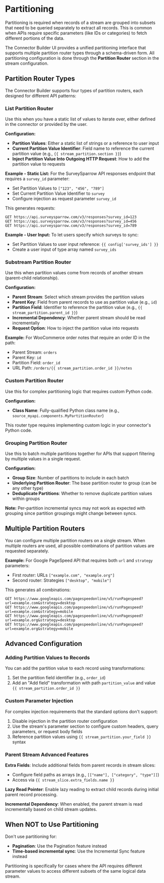 # Partitioning

Partitioning is required when records of a stream are grouped into subsets that need to be queried separately to extract all records. This is common when APIs require specific parameters (like IDs or categories) to fetch different portions of the data.

The Connector Builder UI provides a unified partitioning interface that supports multiple partition router types through a schema-driven form. All partitioning configuration is done through the **Partition Router** section in the stream configuration.

## Partition Router Types

The Connector Builder supports four types of partition routers, each designed for different API patterns:

### List Partition Router

Use this when you have a static list of values to iterate over, either defined in the connector or provided by the user.

**Configuration:**
- **Partition Values**: Either a static list of strings or a reference to user input
- **Current Partition Value Identifier**: Field name to reference the current partition value (e.g., `{{ stream_partition.section }}`)
- **Inject Partition Value Into Outgoing HTTP Request**: How to add the partition value to requests

**Example - Static List:**
For the SurveySparrow API responses endpoint that requires a `survey_id` parameter:
- Set Partition Values to `["123", "456", "789"]`
- Set Current Partition Value Identifier to `survey`
- Configure injection as request parameter `survey_id`

This generates requests:
```
GET https://api.surveysparrow.com/v3/responses?survey_id=123
GET https://api.surveysparrow.com/v3/responses?survey_id=456
GET https://api.surveysparrow.com/v3/responses?survey_id=789
```

**Example - User Input:**
To let users specify which surveys to sync:
- Set Partition Values to user input reference: `{{ config['survey_ids'] }}`
- Create a user input of type array named `survey_ids`

### Substream Partition Router

Use this when partition values come from records of another stream (parent-child relationship).

**Configuration:**
- **Parent Stream**: Select which stream provides the partition values
- **Parent Key**: Field from parent records to use as partition value (e.g., `id`)
- **Partition Field**: Identifier to reference the partition value (e.g., `{{ stream_partition.parent_id }}`)
- **Incremental Dependency**: Whether parent stream should be read incrementally
- **Request Option**: How to inject the partition value into requests

**Example:**
For WooCommerce order notes that require an order ID in the path:
- Parent Stream: `orders`
- Parent Key: `id`
- Partition Field: `order_id`
- URL Path: `/orders/{{ stream_partition.order_id }}/notes`

### Custom Partition Router

Use this for complex partitioning logic that requires custom Python code.

**Configuration:**
- **Class Name**: Fully-qualified Python class name (e.g., `source_myapi.components.MyPartitionRouter`)

This router type requires implementing custom logic in your connector's Python code.

### Grouping Partition Router

Use this to batch multiple partitions together for APIs that support filtering by multiple values in a single request.

**Configuration:**
- **Group Size**: Number of partitions to include in each batch
- **Underlying Partition Router**: The base partition router to group (can be any other type)
- **Deduplicate Partitions**: Whether to remove duplicate partition values within groups

**Note:** Per-partition incremental syncs may not work as expected with grouping since partition groupings might change between syncs.

## Multiple Partition Routers

You can configure multiple partition routers on a single stream. When multiple routers are used, all possible combinations of partition values are requested separately.

**Example:**
For Google PageSpeed API that requires both `url` and `strategy` parameters:
- First router: URLs `["example.com", "example.org"]`
- Second router: Strategies `["desktop", "mobile"]`

This generates all combinations:
```
GET https://www.googleapis.com/pagespeedonline/v5/runPagespeed?url=example.com&strategy=desktop
GET https://www.googleapis.com/pagespeedonline/v5/runPagespeed?url=example.com&strategy=mobile
GET https://www.googleapis.com/pagespeedonline/v5/runPagespeed?url=example.org&strategy=desktop
GET https://www.googleapis.com/pagespeedonline/v5/runPagespeed?url=example.org&strategy=mobile
```

## Advanced Configuration

### Adding Partition Values to Records

You can add the partition value to each record using transformations:
1. Set the partition field identifier (e.g., `order_id`)
2. Add an "Add field" transformation with path `partition_value` and value `{{ stream_partition.order_id }}`

### Custom Parameter Injection

For complex injection requirements that the standard options don't support:
1. Disable injection in the partition router configuration
2. Use the stream's parameter section to configure custom headers, query parameters, or request body fields
3. Reference partition values using `{{ stream_partition.your_field }}` syntax

### Parent Stream Advanced Features

**Extra Fields**: Include additional fields from parent records in stream slices:
- Configure field paths as arrays (e.g., `[["name"], ["category", "type"]]`)
- Access via `{{ stream_slice.extra_fields.name }}`

**Lazy Read Pointer**: Enable lazy reading to extract child records during initial parent record processing.

**Incremental Dependency**: When enabled, the parent stream is read incrementally based on child stream updates.

## When NOT to Use Partitioning

Don't use partitioning for:
- **Pagination**: Use the Pagination feature instead
- **Time-based incremental sync**: Use the Incremental Sync feature instead

Partitioning is specifically for cases where the API requires different parameter values to access different subsets of the same logical data stream.
